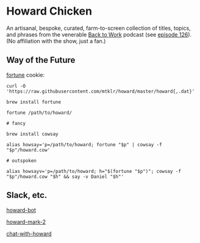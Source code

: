# Howard Chicken

An artisanal, bespoke, curated, farm-to-screen collection of titles, topics, and phrases from the venerable [Back to Work](http://5by5.tv/b2w) podcast (see [episode 126](http://5by5.tv/b2w/126)). (No affiliation with the show, just a fan.)

## Way of the Future

[fortune](https://en.wikipedia.org/wiki/Fortune_%28Unix%29) cookie:

```console
curl -O 'https://raw.githubusercontent.com/mtklr/howard/master/howard{,.dat}'

brew install fortune

fortune /path/to/howard/

# fancy

brew install cowsay

alias howsay='p=/path/to/howard; fortune "$p" | cowsay -f "$p"/howard.cow'

# outspoken

alias howsayv='p=/path/to/howard; h="$(fortune "$p")"; cowsay -f "$p"/howard.cow "$h" && say -v Daniel "$h"'
```

## Slack, etc.

[howard-bot](https://github.com/shoesandsocks/howard-bot)

[howard-mark-2](https://github.com/shoesandsocks/howard-mark-2)

[chat-with-howard](https://github.com/shoesandsocks/chat-with-howard)
